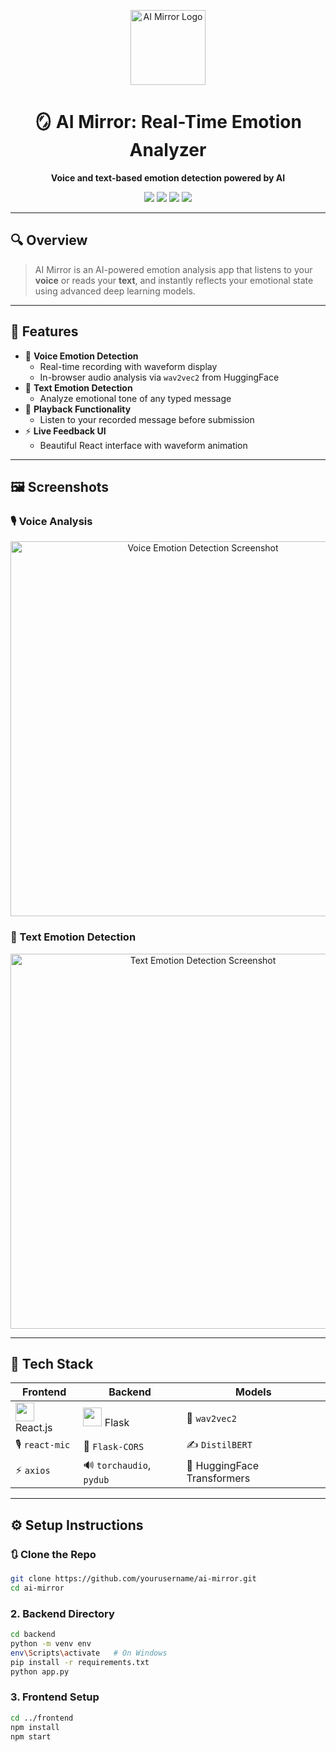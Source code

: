 <p align="center">
  <img src="https://i.imgur.com/UvUJkAU.png" alt="AI Mirror Logo" width="120"/>
</p>

<h1 align="center">🪞 AI Mirror: Real-Time Emotion Analyzer</h1>

<p align="center">
  <b>Voice and text-based emotion detection powered by AI</b>
</p>

<p align="center">
  <img src="https://img.shields.io/badge/Emotion%20Recognition-AI%20Mirror-blueviolet?style=flat-square&logo=ai" />
  <img src="https://img.shields.io/badge/Made%20With-React-blue?style=flat-square&logo=react" />
  <img src="https://img.shields.io/badge/Backend-Flask-lightgrey?style=flat-square&logo=flask" />
  <img src="https://img.shields.io/badge/Model-wav2vec2-yellow?style=flat-square&logo=huggingface" />
</p>

---

## 🔍 Overview

> AI Mirror is an AI-powered emotion analysis app that listens to your **voice** or reads your **text**, and instantly reflects your emotional state using advanced deep learning models. 

---

## 🎯 Features

- 🎤 **Voice Emotion Detection**
  - Real-time recording with waveform display
  - In-browser audio analysis via `wav2vec2` from HuggingFace
- 💬 **Text Emotion Detection**
  - Analyze emotional tone of any typed message
- 🔁 **Playback Functionality**
  - Listen to your recorded message before submission
- ⚡ **Live Feedback UI**
  - Beautiful React interface with waveform animation

---

## 🖼️ Screenshots

### 🎙 Voice Analysis
<p align="center">
  <img src="https://i.imgur.com/Bl1wMxo.png" width="600" alt="Voice Emotion Detection Screenshot"/>
</p>

### 💬 Text Emotion Detection
<p align="center">
  <img src="https://i.imgur.com/wuDzuzr.png" width="600" alt="Text Emotion Detection Screenshot"/>
</p>

---

## 🧰 Tech Stack

| Frontend | Backend | Models |
|----------|---------|--------|
| <img src="https://cdn.jsdelivr.net/gh/devicons/devicon/icons/react/react-original.svg" width="30"/> React.js | <img src="https://cdn.jsdelivr.net/gh/devicons/devicon/icons/flask/flask-original.svg" width="30"/> Flask | 🤖 `wav2vec2` |
| 🎙 `react-mic` | 🔁 `Flask-CORS` | ✍️ `DistilBERT` |
| ⚡ `axios` | 🔊 `torchaudio`, `pydub` | 🧠 HuggingFace Transformers |

---

## ⚙️ Setup Instructions

### 🔃 Clone the Repo
```bash
git clone https://github.com/yourusername/ai-mirror.git
cd ai-mirror
```

### 2. Backend Directory
```bash
cd backend
python -m venv env
env\Scripts\activate   # On Windows
pip install -r requirements.txt
python app.py
```

### 3. Frontend Setup
```bash
cd ../frontend
npm install
npm start
```
###
